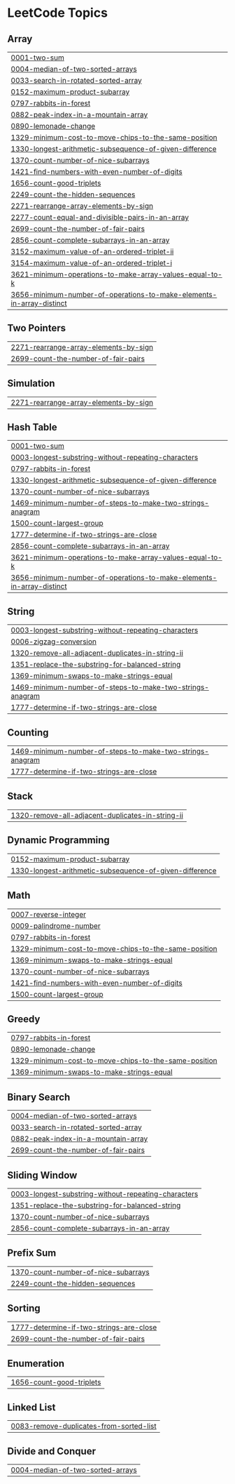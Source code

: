 <!---LeetCode Topics Start-->
# LeetCode Topics
## Array
|  |
| ------- |
| [0001-two-sum](https://github.com/rogerdemello/Leetcode-Solutions/tree/master/0001-two-sum) |
| [0004-median-of-two-sorted-arrays](https://github.com/rogerdemello/Leetcode-Solutions/tree/master/0004-median-of-two-sorted-arrays) |
| [0033-search-in-rotated-sorted-array](https://github.com/rogerdemello/Leetcode-Solutions/tree/master/0033-search-in-rotated-sorted-array) |
| [0152-maximum-product-subarray](https://github.com/rogerdemello/Leetcode-Solutions/tree/master/0152-maximum-product-subarray) |
| [0797-rabbits-in-forest](https://github.com/rogerdemello/Leetcode-Solutions/tree/master/0797-rabbits-in-forest) |
| [0882-peak-index-in-a-mountain-array](https://github.com/rogerdemello/Leetcode-Solutions/tree/master/0882-peak-index-in-a-mountain-array) |
| [0890-lemonade-change](https://github.com/rogerdemello/Leetcode-Solutions/tree/master/0890-lemonade-change) |
| [1329-minimum-cost-to-move-chips-to-the-same-position](https://github.com/rogerdemello/Leetcode-Solutions/tree/master/1329-minimum-cost-to-move-chips-to-the-same-position) |
| [1330-longest-arithmetic-subsequence-of-given-difference](https://github.com/rogerdemello/Leetcode-Solutions/tree/master/1330-longest-arithmetic-subsequence-of-given-difference) |
| [1370-count-number-of-nice-subarrays](https://github.com/rogerdemello/Leetcode-Solutions/tree/master/1370-count-number-of-nice-subarrays) |
| [1421-find-numbers-with-even-number-of-digits](https://github.com/rogerdemello/Leetcode-Solutions/tree/master/1421-find-numbers-with-even-number-of-digits) |
| [1656-count-good-triplets](https://github.com/rogerdemello/Leetcode-Solutions/tree/master/1656-count-good-triplets) |
| [2249-count-the-hidden-sequences](https://github.com/rogerdemello/Leetcode-Solutions/tree/master/2249-count-the-hidden-sequences) |
| [2271-rearrange-array-elements-by-sign](https://github.com/rogerdemello/Leetcode-Solutions/tree/master/2271-rearrange-array-elements-by-sign) |
| [2277-count-equal-and-divisible-pairs-in-an-array](https://github.com/rogerdemello/Leetcode-Solutions/tree/master/2277-count-equal-and-divisible-pairs-in-an-array) |
| [2699-count-the-number-of-fair-pairs](https://github.com/rogerdemello/Leetcode-Solutions/tree/master/2699-count-the-number-of-fair-pairs) |
| [2856-count-complete-subarrays-in-an-array](https://github.com/rogerdemello/Leetcode-Solutions/tree/master/2856-count-complete-subarrays-in-an-array) |
| [3152-maximum-value-of-an-ordered-triplet-ii](https://github.com/rogerdemello/Leetcode-Solutions/tree/master/3152-maximum-value-of-an-ordered-triplet-ii) |
| [3154-maximum-value-of-an-ordered-triplet-i](https://github.com/rogerdemello/Leetcode-Solutions/tree/master/3154-maximum-value-of-an-ordered-triplet-i) |
| [3621-minimum-operations-to-make-array-values-equal-to-k](https://github.com/rogerdemello/Leetcode-Solutions/tree/master/3621-minimum-operations-to-make-array-values-equal-to-k) |
| [3656-minimum-number-of-operations-to-make-elements-in-array-distinct](https://github.com/rogerdemello/Leetcode-Solutions/tree/master/3656-minimum-number-of-operations-to-make-elements-in-array-distinct) |
## Two Pointers
|  |
| ------- |
| [2271-rearrange-array-elements-by-sign](https://github.com/rogerdemello/Leetcode-Solutions/tree/master/2271-rearrange-array-elements-by-sign) |
| [2699-count-the-number-of-fair-pairs](https://github.com/rogerdemello/Leetcode-Solutions/tree/master/2699-count-the-number-of-fair-pairs) |
## Simulation
|  |
| ------- |
| [2271-rearrange-array-elements-by-sign](https://github.com/rogerdemello/Leetcode-Solutions/tree/master/2271-rearrange-array-elements-by-sign) |
## Hash Table
|  |
| ------- |
| [0001-two-sum](https://github.com/rogerdemello/Leetcode-Solutions/tree/master/0001-two-sum) |
| [0003-longest-substring-without-repeating-characters](https://github.com/rogerdemello/Leetcode-Solutions/tree/master/0003-longest-substring-without-repeating-characters) |
| [0797-rabbits-in-forest](https://github.com/rogerdemello/Leetcode-Solutions/tree/master/0797-rabbits-in-forest) |
| [1330-longest-arithmetic-subsequence-of-given-difference](https://github.com/rogerdemello/Leetcode-Solutions/tree/master/1330-longest-arithmetic-subsequence-of-given-difference) |
| [1370-count-number-of-nice-subarrays](https://github.com/rogerdemello/Leetcode-Solutions/tree/master/1370-count-number-of-nice-subarrays) |
| [1469-minimum-number-of-steps-to-make-two-strings-anagram](https://github.com/rogerdemello/Leetcode-Solutions/tree/master/1469-minimum-number-of-steps-to-make-two-strings-anagram) |
| [1500-count-largest-group](https://github.com/rogerdemello/Leetcode-Solutions/tree/master/1500-count-largest-group) |
| [1777-determine-if-two-strings-are-close](https://github.com/rogerdemello/Leetcode-Solutions/tree/master/1777-determine-if-two-strings-are-close) |
| [2856-count-complete-subarrays-in-an-array](https://github.com/rogerdemello/Leetcode-Solutions/tree/master/2856-count-complete-subarrays-in-an-array) |
| [3621-minimum-operations-to-make-array-values-equal-to-k](https://github.com/rogerdemello/Leetcode-Solutions/tree/master/3621-minimum-operations-to-make-array-values-equal-to-k) |
| [3656-minimum-number-of-operations-to-make-elements-in-array-distinct](https://github.com/rogerdemello/Leetcode-Solutions/tree/master/3656-minimum-number-of-operations-to-make-elements-in-array-distinct) |
## String
|  |
| ------- |
| [0003-longest-substring-without-repeating-characters](https://github.com/rogerdemello/Leetcode-Solutions/tree/master/0003-longest-substring-without-repeating-characters) |
| [0006-zigzag-conversion](https://github.com/rogerdemello/Leetcode-Solutions/tree/master/0006-zigzag-conversion) |
| [1320-remove-all-adjacent-duplicates-in-string-ii](https://github.com/rogerdemello/Leetcode-Solutions/tree/master/1320-remove-all-adjacent-duplicates-in-string-ii) |
| [1351-replace-the-substring-for-balanced-string](https://github.com/rogerdemello/Leetcode-Solutions/tree/master/1351-replace-the-substring-for-balanced-string) |
| [1369-minimum-swaps-to-make-strings-equal](https://github.com/rogerdemello/Leetcode-Solutions/tree/master/1369-minimum-swaps-to-make-strings-equal) |
| [1469-minimum-number-of-steps-to-make-two-strings-anagram](https://github.com/rogerdemello/Leetcode-Solutions/tree/master/1469-minimum-number-of-steps-to-make-two-strings-anagram) |
| [1777-determine-if-two-strings-are-close](https://github.com/rogerdemello/Leetcode-Solutions/tree/master/1777-determine-if-two-strings-are-close) |
## Counting
|  |
| ------- |
| [1469-minimum-number-of-steps-to-make-two-strings-anagram](https://github.com/rogerdemello/Leetcode-Solutions/tree/master/1469-minimum-number-of-steps-to-make-two-strings-anagram) |
| [1777-determine-if-two-strings-are-close](https://github.com/rogerdemello/Leetcode-Solutions/tree/master/1777-determine-if-two-strings-are-close) |
## Stack
|  |
| ------- |
| [1320-remove-all-adjacent-duplicates-in-string-ii](https://github.com/rogerdemello/Leetcode-Solutions/tree/master/1320-remove-all-adjacent-duplicates-in-string-ii) |
## Dynamic Programming
|  |
| ------- |
| [0152-maximum-product-subarray](https://github.com/rogerdemello/Leetcode-Solutions/tree/master/0152-maximum-product-subarray) |
| [1330-longest-arithmetic-subsequence-of-given-difference](https://github.com/rogerdemello/Leetcode-Solutions/tree/master/1330-longest-arithmetic-subsequence-of-given-difference) |
## Math
|  |
| ------- |
| [0007-reverse-integer](https://github.com/rogerdemello/Leetcode-Solutions/tree/master/0007-reverse-integer) |
| [0009-palindrome-number](https://github.com/rogerdemello/Leetcode-Solutions/tree/master/0009-palindrome-number) |
| [0797-rabbits-in-forest](https://github.com/rogerdemello/Leetcode-Solutions/tree/master/0797-rabbits-in-forest) |
| [1329-minimum-cost-to-move-chips-to-the-same-position](https://github.com/rogerdemello/Leetcode-Solutions/tree/master/1329-minimum-cost-to-move-chips-to-the-same-position) |
| [1369-minimum-swaps-to-make-strings-equal](https://github.com/rogerdemello/Leetcode-Solutions/tree/master/1369-minimum-swaps-to-make-strings-equal) |
| [1370-count-number-of-nice-subarrays](https://github.com/rogerdemello/Leetcode-Solutions/tree/master/1370-count-number-of-nice-subarrays) |
| [1421-find-numbers-with-even-number-of-digits](https://github.com/rogerdemello/Leetcode-Solutions/tree/master/1421-find-numbers-with-even-number-of-digits) |
| [1500-count-largest-group](https://github.com/rogerdemello/Leetcode-Solutions/tree/master/1500-count-largest-group) |
## Greedy
|  |
| ------- |
| [0797-rabbits-in-forest](https://github.com/rogerdemello/Leetcode-Solutions/tree/master/0797-rabbits-in-forest) |
| [0890-lemonade-change](https://github.com/rogerdemello/Leetcode-Solutions/tree/master/0890-lemonade-change) |
| [1329-minimum-cost-to-move-chips-to-the-same-position](https://github.com/rogerdemello/Leetcode-Solutions/tree/master/1329-minimum-cost-to-move-chips-to-the-same-position) |
| [1369-minimum-swaps-to-make-strings-equal](https://github.com/rogerdemello/Leetcode-Solutions/tree/master/1369-minimum-swaps-to-make-strings-equal) |
## Binary Search
|  |
| ------- |
| [0004-median-of-two-sorted-arrays](https://github.com/rogerdemello/Leetcode-Solutions/tree/master/0004-median-of-two-sorted-arrays) |
| [0033-search-in-rotated-sorted-array](https://github.com/rogerdemello/Leetcode-Solutions/tree/master/0033-search-in-rotated-sorted-array) |
| [0882-peak-index-in-a-mountain-array](https://github.com/rogerdemello/Leetcode-Solutions/tree/master/0882-peak-index-in-a-mountain-array) |
| [2699-count-the-number-of-fair-pairs](https://github.com/rogerdemello/Leetcode-Solutions/tree/master/2699-count-the-number-of-fair-pairs) |
## Sliding Window
|  |
| ------- |
| [0003-longest-substring-without-repeating-characters](https://github.com/rogerdemello/Leetcode-Solutions/tree/master/0003-longest-substring-without-repeating-characters) |
| [1351-replace-the-substring-for-balanced-string](https://github.com/rogerdemello/Leetcode-Solutions/tree/master/1351-replace-the-substring-for-balanced-string) |
| [1370-count-number-of-nice-subarrays](https://github.com/rogerdemello/Leetcode-Solutions/tree/master/1370-count-number-of-nice-subarrays) |
| [2856-count-complete-subarrays-in-an-array](https://github.com/rogerdemello/Leetcode-Solutions/tree/master/2856-count-complete-subarrays-in-an-array) |
## Prefix Sum
|  |
| ------- |
| [1370-count-number-of-nice-subarrays](https://github.com/rogerdemello/Leetcode-Solutions/tree/master/1370-count-number-of-nice-subarrays) |
| [2249-count-the-hidden-sequences](https://github.com/rogerdemello/Leetcode-Solutions/tree/master/2249-count-the-hidden-sequences) |
## Sorting
|  |
| ------- |
| [1777-determine-if-two-strings-are-close](https://github.com/rogerdemello/Leetcode-Solutions/tree/master/1777-determine-if-two-strings-are-close) |
| [2699-count-the-number-of-fair-pairs](https://github.com/rogerdemello/Leetcode-Solutions/tree/master/2699-count-the-number-of-fair-pairs) |
## Enumeration
|  |
| ------- |
| [1656-count-good-triplets](https://github.com/rogerdemello/Leetcode-Solutions/tree/master/1656-count-good-triplets) |
## Linked List
|  |
| ------- |
| [0083-remove-duplicates-from-sorted-list](https://github.com/rogerdemello/Leetcode-Solutions/tree/master/0083-remove-duplicates-from-sorted-list) |
## Divide and Conquer
|  |
| ------- |
| [0004-median-of-two-sorted-arrays](https://github.com/rogerdemello/Leetcode-Solutions/tree/master/0004-median-of-two-sorted-arrays) |
<!---LeetCode Topics End-->
